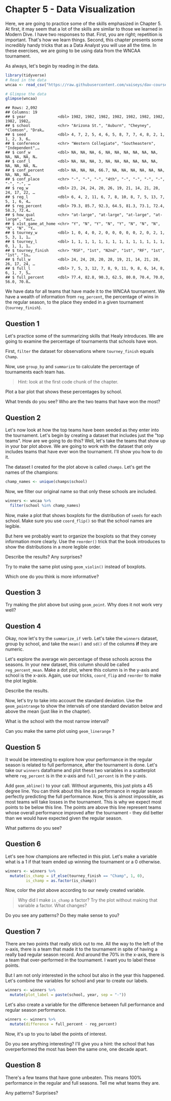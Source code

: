 # Chapter 5 - Data Visualization

Here, we are going to practice some of the skills emphasized in Chapter 5. At first, it may seem that a lot of the skills are similar to those we learned in Modern Dive. I have two responses to that. First, you are right; repetition is important. That's how we learn things. Second, this chapter presents some incredibly handy tricks that as a Data Analyst you will use all the time. In these exercises, we are going to be using data from the WNCAA tournament. 

As always, let's begin by reading in the data. 


```r
library(tidyverse)
# Read in the data 
wncaa <- read_csv("https://raw.githubusercontent.com/vaiseys/dav-course/main/Data/wncaa.csv")

# Glimpse the data 
glimpse(wncaa)
```

```
## Rows: 2,092
## Columns: 19
## $ year              <dbl> 1982, 1982, 1982, 1982, 1982, 1982, 1982, 1982, 1982…
## $ school            <chr> "Arizona St.", "Auburn", "Cheyney", "Clemson", "Drak…
## $ seed              <dbl> 4, 7, 2, 5, 4, 6, 5, 8, 7, 7, 4, 8, 2, 1, 1, 2, 3, 6…
## $ conference        <chr> "Western Collegiate", "Southeastern", "Independent",…
## $ conf_w            <dbl> NA, NA, NA, 6, NA, NA, NA, NA, NA, NA, NA, NA, NA, N…
## $ conf_l            <dbl> NA, NA, NA, 3, NA, NA, NA, NA, NA, NA, NA, NA, NA, N…
## $ conf_percent      <dbl> NA, NA, NA, 66.7, NA, NA, NA, NA, NA, NA, NA, NA, NA…
## $ conf_place        <chr> "-", "-", "-", "4th", "-", "-", "-", "-", "-", "-", …
## $ reg_w             <dbl> 23, 24, 24, 20, 26, 19, 21, 14, 21, 28, 24, 17, 22, …
## $ reg_l             <dbl> 6, 4, 2, 11, 6, 7, 8, 10, 8, 7, 5, 13, 7, 5, 1, 6, 4…
## $ reg_percent       <dbl> 79.3, 85.7, 92.3, 64.5, 81.3, 73.1, 72.4, 58.3, 72.4…
## $ how_qual          <chr> "at-large", "at-large", "at-large", "at-large", "aut…
## $ x1st_game_at_home <chr> "Y", "N", "Y", "N", "Y", "N", "N", "N", "N", "N", "Y…
## $ tourney_w         <dbl> 1, 0, 4, 0, 2, 0, 0, 0, 0, 0, 2, 0, 2, 1, 5, 3, 1, 1…
## $ tourney_l         <dbl> 1, 1, 1, 1, 1, 1, 1, 1, 1, 1, 1, 1, 1, 1, 0, 1, 1, 1…
## $ tourney_finish    <chr> "RSF", "1st", "N2nd", "1st", "RF", "1st", "1st", "1s…
## $ full_w            <dbl> 24, 24, 28, 20, 28, 19, 21, 14, 21, 28, 26, 17, 24, …
## $ full_l            <dbl> 7, 5, 3, 12, 7, 8, 9, 11, 9, 8, 6, 14, 8, 6, 1, 7, 5…
## $ full_percent      <dbl> 77.4, 82.8, 90.3, 62.5, 80.0, 70.4, 70.0, 56.0, 70.0…
```

We have data for all teams that have made it to the WNCAA tournament. We have a wealth of information from `reg_percent`, the percentage of wins in the regular season, to the place they ended in a given tournament (`tourney_finish`).

## Question 1

Let's practice some of the summarizing skills that Healy introduces. We are going to examine the percentage of tournaments that schools have won. 

First, `filter` the dataset for observations where `tourney_finish` equals `Champ`. 



Now, use `group_by` and `summarize` to calculate the percentage of tournaments each team has. 

> Hint: look at the first code chunk of the chapter. 



Plot a bar plot that shows these percentages by school. 

What trends do you see? Who are the two teams that have won the most?

## Question 2 

Let's now look at how the top teams have been seeded as they enter into the tournament. Let's begin by creating a dataset that includes just the "top teams". How are we going to do this? Well, let's take the teams that show up in your bar plot above. We are going to work with the dataset that only includes teams that have ever won the tournament. I'll show you how to do it. 

The dataset I created for the plot above is called `champs`. Let's get the names of the champions: 


```r
champ_names <- unique(champs$school)
```

Now, we filter our original name so that only these schools are included. 


```r
winners <- wncaa %>% 
  filter(school %in% champ_names)
```

Now, make a plot that shows boxplots for the distribution of `seeds` for each school. Make sure you use `coord_flip()` so that the school names are legible. 

But here we probably want to organize the boxplots so that they convey information more clearly. Use the `reorder()` trick that the book introduces to show the distributions in a more legible order. 

Describe the results? Any surprises? 

Try to make the same plot using `geom_violin()` instead of boxplots. 

Which one do you think is more informative? 

## Question 3 

Try making the plot above but using `geom_point`. Why does it not work very well? 

## Question 4 

Okay, now let's try the `summarize_if` verb. Let's take the `winners` dataset, group by school, and take the `mean()` and `sd()` of the columns **if** they are numeric. 

Let's explore the average win percentage of these schools across the seasons. In your new dataset, this column should be called `reg_percent_mean`. Make a dot plot, where this column is in the y-axis and school is the x-axis. Again, use our tricks, `coord_flip` and `reorder` to make the plot legible.



Describe the results. 

Now, let's try to take into account the standard deviation. Use the `geom_pointrange` to show the intervals of one standard deviation below and above the mean (just like in the chapter).

What is the school with the most narrow interval? 

Can you make the same plot using `geom_linerange` ? 

## Question 5 

It would be interesting to explore how your performance in the regular season is related to full performance, after the tournament is done. Let's take our `winners` dataframe and plot these two variables in a scatterplot where `reg_percent` is in the x-axis and `full_percent` is in the y-axis. 

Add `geom_abline()` to your call. Without arguments, this just plots a 45 degree line. You can think about this line as performance in regular season perfectly predicting the full performance. Now, this is almost impossible, as most teams will take losses in the tournament. This is why we expect most points to be below this line. The points are above this line represent teams whose overall performance improved after the tournament - they did better than we would have expected given the regular season. 

What patterns do you see? 

## Question 6 

Let's see how champions are reflected in this plot. Let's make a variable what is a 1 if that team ended up winning the tournament or a 0 otherwise. 


```r
winners <- winners %>% 
  mutate(is_champ = if_else(tourney_finish == "Champ", 1, 0), 
         is_champ = as.factor(is_champ))
```

Now, color the plot above according to our newly created variable. 

> Why did I make `is_champ` a factor? Try the plot without making that variable a factor. What changes? 

Do you see any patterns? Do they make sense to you? 

## Question 7 

There are two points that really stick out to me. All the way to the left of the x-axis, there is a team that made it to the tournament in spite of having a really bad regular season record. And around the 70% in the x-axis, there is a team that over-performed in the tournament. I want you to label these points. 

But I am not only interested in the school but also in the year this happened. Let's combine the variables for school and year to create our labels. 


```r
winners <- winners %>% 
  mutate(plot_label = paste(school, year, sep = "-"))
```

Let's also create a variable for the difference between full performance and regular season performance. 


```r
winners <- winners %>% 
  mutate(difference = full_percent - reg_percent) 
```

Now, it's up to you to label the points of interest. 

Do you see anything interesting? I'll give you a hint: the school that has overperformed the most has been the same one, one decade apart. 

## Question 8 

There's a few teams that have gone unbeaten. This means 100% performance in the regular and full seasons. Tell me what teams they are. 

Any patterns? Surprises? 
